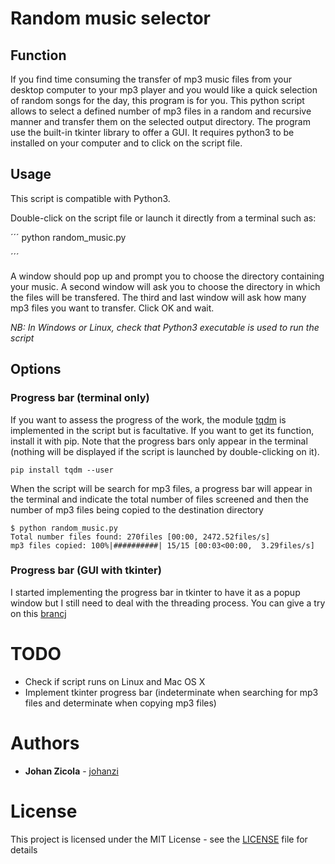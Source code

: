 # Random music selector

## Function

If you find time consuming the transfer of mp3 music files from your desktop computer to your mp3 player and you would like a quick selection of random songs for the day, this program is for you. This python script allows to select a defined number of mp3 files in a random and recursive manner and transfer them on the selected output directory. The program use the built-in tkinter library to offer a GUI. It requires python3 to be installed on your computer and to click on the script file.

## Usage

This script is compatible with Python3.

Double-click on the script file or launch it directly from a terminal such as:


´´´
python random_music.py

´´´

A window should pop up and prompt you to choose the directory containing your music.
A second window will ask you to choose the directory in which the files will be transfered.
The third and last window will ask how many mp3 files you want to transfer. Click OK and wait.

*NB: In Windows or Linux, check that Python3 executable is used to run the script*

## Options

### Progress bar (terminal only)

If you want to assess the progress of the work, the module [tqdm](https://github.com/tqdm/tqdm) is implemented in the script but is facultative. If you want to get its function, install it with pip. Note that the progress bars only appear in the terminal (nothing will be displayed if the script is launched by double-clicking on it).

```
pip install tqdm --user
```

When the script will be search for mp3 files, a progress bar will appear in the terminal and indicate the total number of files screened and then the number of mp3 files being copied to the destination directory

```
$ python random_music.py
Total number files found: 270files [00:00, 2472.52files/s]
mp3 files copied: 100%|##########| 15/15 [00:03<00:00,  3.29files/s]

```


### Progress bar (GUI with tkinter)
I started implementing the progress bar in tkinter to have it as a popup window but I still need to deal with the threading process. You can give a try on this [brancj](https://github.com/johanzi/random_music/tree/implement_progress_bar)


# TODO

* Check if script runs on Linux and Mac OS X
* Implement tkinter progress bar (indeterminate when searching for mp3 files and determinate when copying mp3 files)


# Authors
* **Johan Zicola** - [johanzi](https://github.com/johanzi)

# License
This project is licensed under the MIT License - see the [LICENSE](LICENSE) file for details

